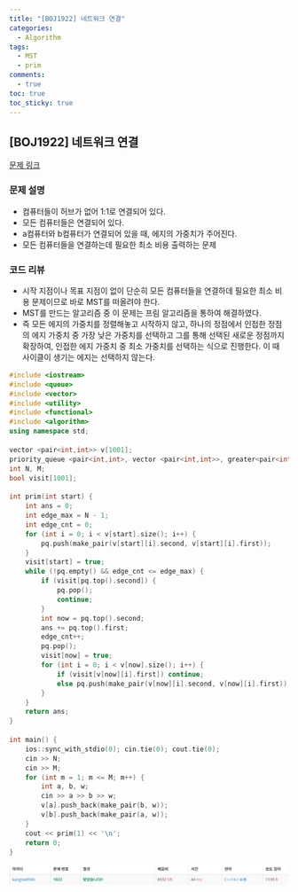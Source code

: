 ```yaml
---
title: "[BOJ1922] 네트워크 연결"
categories:
  - Algorithm
tags:
  - MST
  - prim
comments:
  - true
toc: true
toc_sticky: true
---
```

## [BOJ1922] 네트워크 연결

[문제 링크](https://www.acmicpc.net/problem/1922)

### 문제 설명
* 컴퓨터들이 허브가 없어 1:1로 연결되어 있다.
* 모든 컴퓨터들은 연결되어 있다.
* a컴퓨터와 b컴퓨터가 연결되어 있을 때, 에지의 가중치가 주어진다.
* 모든 컴퓨터들을 연결하는데 필요한 최소 비용 출력하는 문제

### 코드 리뷰
* 시작 지점이나 목표 지점이 없이 단순히 모든 컴퓨터들을 연결하데 필요한 최소 비용 문제이므로 바로 MST를 떠올려야 한다.
* MST를 만드는 알고리즘 중 이 문제는 프림 알고리즘을 통하여 해결하였다.
* 즉 모든 에지의 가중치를 정렬해놓고 시작하지 않고, 하나의 정점에서 인접한 정점의 에지 가중치 중 가장 낮은 가중치를 선택하고 그를 통해 선택된 새로운 정점까지 확장하여, 인접한 에지 가중치 중 최소 가중치를 선택하는 식으로 진행한다. 이 때 사이클이 생기는 에지는 선택하지 않는다.

```cpp
#include <iostream>
#include <queue>
#include <vector>
#include <utility>
#include <functional>
#include <algorithm>
using namespace std;

vector <pair<int,int>> v[1001];
priority_queue <pair<int,int>, vector <pair<int,int>>, greater<pair<int,int>>> pq;
int N, M;
bool visit[1001];

int prim(int start) {
	int ans = 0;
	int edge_max = N - 1;
	int edge_cnt = 0;
	for (int i = 0; i < v[start].size(); i++) {
		pq.push(make_pair(v[start][i].second, v[start][i].first));
	}
	visit[start] = true;
	while (!pq.empty() && edge_cnt <= edge_max) {
		if (visit[pq.top().second]) {
			pq.pop();
			continue;
		}
		int now = pq.top().second;
		ans += pq.top().first;
		edge_cnt++;
		pq.pop();
		visit[now] = true;
		for (int i = 0; i < v[now].size(); i++) {
			if (visit[v[now][i].first]) continue;
			else pq.push(make_pair(v[now][i].second, v[now][i].first));
		}
	}
	return ans;
}

int main() {
	ios::sync_with_stdio(0); cin.tie(0); cout.tie(0);
	cin >> N;
	cin >> M;
	for (int m = 1; m <= M; m++) {
		int a, b, w;
		cin >> a >> b >> w;
		v[a].push_back(make_pair(b, w));
		v[b].push_back(make_pair(a, w));
	}
	cout << prim(1) << '\n';
	return 0;
}
```


![](/assets/img/Algorithm/201910081.png)